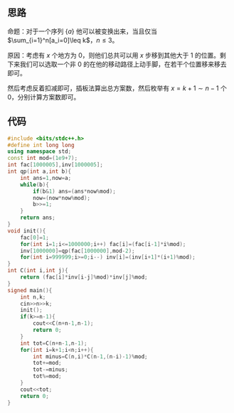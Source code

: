 ## 思路

命题：对于一个序列 $\{a\}$ 他可以被变换出来，当且仅当 $\sum_{i=1}^n[a_i=0]\leq k$，$n\leq 3$。

原因：考虑有 $x$ 个地方为 $0$，则他们总共可以用 $x$ 步移到其他大于 $1$ 的位置。剩下来我们可以选取一个非 $0$ 的在他的移动路径上动手脚，在若干个位置移来移去即可。

然后考虑反着扣减即可，插板法算出总方案数，然后枚举有 $x=k+1\sim n-1$ 个 $0$，分别计算方案数即可。

## 代码

```cpp
#include <bits/stdc++.h>
#define int long long
using namespace std;
const int mod=(1e9+7);
int fac[1000005],inv[1000005];
int qp(int a,int b){
	int ans=1,now=a;
	while(b){
		if(b&1) ans=(ans*now%mod);
		now=(now*now%mod);
		b>>=1;
	}
	return ans;
}
void init(){
	fac[0]=1;
	for(int i=1;i<=1000000;i++) fac[i]=(fac[i-1]*i%mod);
	inv[1000000]=qp(fac[1000000],mod-2);
	for(int i=999999;i>=0;i--) inv[i]=(inv[i+1]*(i+1)%mod);
}
int C(int i,int j){
	return (fac[i]*inv[i-j]%mod)*inv[j]%mod;
}
signed main(){
	int n,k;
	cin>>n>>k;
	init();
	if(k>=n-1){
		cout<<C(n+n-1,n-1);
		return 0;
	}
	int tot=C(n+n-1,n-1);
	for(int i=k+1;i<n;i++){
		int minus=C(n,i)*C(n-1,(n-i)-1)%mod;
		tot+=mod;
		tot-=minus;
		tot%=mod;
	}
	cout<<tot;
	return 0;
}
```